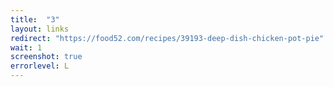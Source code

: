 ```yaml
---
title:  "3"
layout: links
redirect: "https://food52.com/recipes/39193-deep-dish-chicken-pot-pie"
wait: 1
screenshot: true
errorlevel: L
---
```



